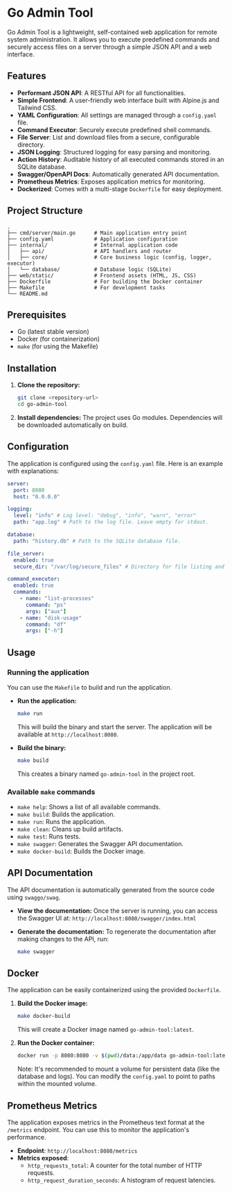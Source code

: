 # Go Admin Tool

Go Admin Tool is a lightweight, self-contained web application for remote system administration. It allows you to execute predefined commands and securely access files on a server through a simple JSON API and a web interface.

## Features

-   **Performant JSON API**: A RESTful API for all functionalities.
-   **Simple Frontend**: A user-friendly web interface built with Alpine.js and Tailwind CSS.
-   **YAML Configuration**: All settings are managed through a `config.yaml` file.
-   **Command Executor**: Securely execute predefined shell commands.
-   **File Server**: List and download files from a secure, configurable directory.
-   **JSON Logging**: Structured logging for easy parsing and monitoring.
-   **Action History**: Auditable history of all executed commands stored in an SQLite database.
-   **Swagger/OpenAPI Docs**: Automatically generated API documentation.
-   **Prometheus Metrics**: Exposes application metrics for monitoring.
-   **Dockerized**: Comes with a multi-stage `Dockerfile` for easy deployment.

## Project Structure

```
.
├── cmd/server/main.go      # Main application entry point
├── config.yaml             # Application configuration
├── internal/               # Internal application code
│   ├── api/                # API handlers and router
│   ├── core/               # Core business logic (config, logger, executor)
│   └── database/           # Database logic (SQLite)
├── web/static/             # Frontend assets (HTML, JS, CSS)
├── Dockerfile              # For building the Docker container
├── Makefile                # For development tasks
└── README.md
```

## Prerequisites

-   Go (latest stable version)
-   Docker (for containerization)
-   `make` (for using the Makefile)

## Installation

1.  **Clone the repository:**
    ```sh
    git clone <repository-url>
    cd go-admin-tool
    ```

2.  **Install dependencies:**
    The project uses Go modules. Dependencies will be downloaded automatically on build.

## Configuration

The application is configured using the `config.yaml` file. Here is an example with explanations:

```yaml
server:
  port: 8080
  host: "0.0.0.0"

logging:
  level: "info" # Log level: "debug", "info", "warn", "error"
  path: "app.log" # Path to the log file. Leave empty for stdout.

database:
  path: "history.db" # Path to the SQLite database file.

file_server:
  enabled: true
  secure_dir: "/var/log/secure_files" # Directory for file listing and downloads.

command_executor:
  enabled: true
  commands:
    - name: "list-processes"
      command: "ps"
      args: ["aux"]
    - name: "disk-usage"
      command: "df"
      args: ["-h"]
```

## Usage

### Running the application

You can use the `Makefile` to build and run the application.

-   **Run the application:**
    ```sh
    make run
    ```
    This will build the binary and start the server. The application will be available at `http://localhost:8080`.

-   **Build the binary:**
    ```sh
    make build
    ```
    This creates a binary named `go-admin-tool` in the project root.

### Available `make` commands

-   `make help`: Shows a list of all available commands.
-   `make build`: Builds the application.
-   `make run`: Runs the application.
-   `make clean`: Cleans up build artifacts.
-   `make test`: Runs tests.
-   `make swagger`: Generates the Swagger API documentation.
-   `make docker-build`: Builds the Docker image.

## API Documentation

The API documentation is automatically generated from the source code using `swaggo/swag`.

-   **View the documentation:**
    Once the server is running, you can access the Swagger UI at:
    `http://localhost:8080/swagger/index.html`

-   **Generate the documentation:**
    To regenerate the documentation after making changes to the API, run:
    ```sh
    make swagger
    ```

## Docker

The application can be easily containerized using the provided `Dockerfile`.

1.  **Build the Docker image:**
    ```sh
    make docker-build
    ```
    This will create a Docker image named `go-admin-tool:latest`.

2.  **Run the Docker container:**
    ```sh
    docker run -p 8080:8080 -v $(pwd)/data:/app/data go-admin-tool:latest
    ```
    Note: It's recommended to mount a volume for persistent data (like the database and logs). You can modify the `config.yaml` to point to paths within the mounted volume.

## Prometheus Metrics

The application exposes metrics in the Prometheus text format at the `/metrics` endpoint. You can use this to monitor the application's performance.

-   **Endpoint**: `http://localhost:8080/metrics`
-   **Metrics exposed**:
    -   `http_requests_total`: A counter for the total number of HTTP requests.
    -   `http_request_duration_seconds`: A histogram of request latencies.
